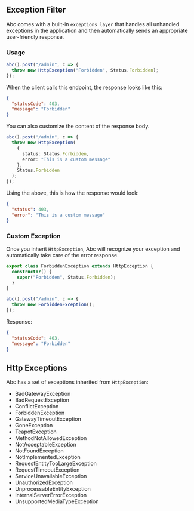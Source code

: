 ## Exception Filter

Abc comes with a built-in `exceptions layer` that handles all unhandled exceptions in the application and then automatically sends an appropriate user-friendly response.

### Usage

```ts
abc().post("/admin", c => {
  throw new HttpException("Forbidden", Status.Forbidden);
});
```

When the client calls this endpoint, the response looks like this:

```json
{
  "statusCode": 403,
  "message": "Forbidden"
}
```

You can also customize the content of the response body.

```ts
abc().post("/admin", c => {
  throw new HttpException(
    {
      status: Status.Forbidden,
      error: "This is a custom message"
    },
    Status.Forbidden
  );
});
```

Using the above, this is how the response would look:

```json
{
  "status": 403,
  "error": "This is a custom message"
}
```

### Custom Exception

Once you inherit `HttpException`, Abc will recognize your exception and automatically take care of the error response.

```ts
export class ForbiddenException extends HttpException {
  constructor() {
    super("Forbidden", Status.Forbidden);
  }
}

abc().post("/admin", c => {
  throw new ForbiddenException();
});
```

Response:

```json
{
  "statusCode": 403,
  "message": "Forbidden"
}
```

## Http Exceptions

Abc has a set of exceptions inherited from `HttpException`:

- BadGatewayException
- BadRequestException
- ConflictException
- ForbiddenException
- GatewayTimeoutException
- GoneException
- TeapotException
- MethodNotAllowedException
- NotAcceptableException
- NotFoundException
- NotImplementedException
- RequestEntityTooLargeException
- RequestTimeoutException
- ServiceUnavailableException
- UnauthorizedException
- UnprocessableEntityException
- InternalServerErrorException
- UnsupportedMediaTypeException
